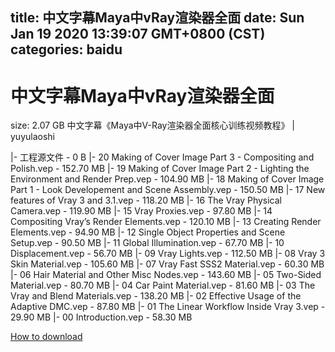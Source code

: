 
title: 中文字幕Maya中vRay渲染器全面
date: Sun Jan 19 2020 13:39:07 GMT+0800 (CST)    
categories: baidu
---

# 中文字幕Maya中vRay渲染器全面
size: 2.07 GB
 中文字幕《Maya中V-Ray渲染器全面核心训练视频教程》 | yuyulaoshi
 
|- 工程源文件 - 0 B
|- 20 Making of Cover Image Part 3 - Compositing and Polish.vep - 152.70 MB
|- 19 Making of Cover Image Part 2 - Lighting the Environment and Render Prep.vep - 104.90 MB
|- 18 Making of Cover Image Part 1 - Look Developement and Scene Assembly.vep - 150.50 MB
|- 17 New features of Vray 3 and 3.1.vep - 118.20 MB
|- 16 The Vray Physical Camera.vep - 119.90 MB
|- 15 Vray Proxies.vep - 97.80 MB
|- 14 Compositing Vray’s Render Elements.vep - 120.10 MB
|- 13 Creating Render Elements.vep - 94.90 MB
|- 12 Single Object Properties and Scene Setup.vep - 90.50 MB
|- 11 Global Illumination.vep - 67.70 MB
|- 10 Displacement.vep - 56.70 MB
|- 09 Vray Lights.vep - 112.50 MB
|- 08 Vray 3 Skin Material.vep - 105.60 MB
|- 07 Vray Fast SSS2 Material.vep - 60.30 MB
|- 06 Hair Material and Other Misc Nodes.vep - 143.60 MB
|- 05 Two-Sided Material.vep - 80.70 MB
|- 04 Car Paint Material.vep - 81.60 MB
|- 03 The Vray and Blend Materials.vep - 138.20 MB
|- 02 Effective Usage of the Adaptive DMC.vep - 87.80 MB
|- 01 The Linear Workflow Inside Vray 3.vep - 29.90 MB
|- 00 Introduction.vep - 58.30 MB

[How to download](https://bpcam.bemobtrk.com/go/2ceec3aa-1ca2-46d6-b9ff-aaa5c184517c?jno=3569)